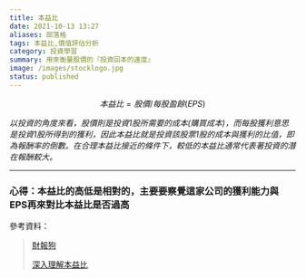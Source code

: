 ```yaml
---
title: 本益比
date: 2021-10-13 13:27
aliases: 部落格 
tags: 本益比,價值評估分析
category: 投資學習
summary: 用來衡量股價的『投資回本的速度』
image: /images/stocklogo.jpg
status: published
---
```


$$ 本益比 = 股價 / 每股盈餘(EPS) $$



*以投資的角度來看，股價則是投資1股所需要的成本(購買成本)，而每股獲利意思是投資1股所得到的獲利，因此本益比就是投資該股票1股的成本與獲利的比值，即為報酬率的倒數。在合理本益比接近的條件下，較低的本益比通常代表著投資的潛在報酬較大。*

---

### 心得：本益比的高低是相對的，主要要察覺這家公司的獲利能力與EPS再來對比本益比是否過高



參考資料：

>[財報狗](https://statementdog.com/analysis/2392/pe)
>
>
>[深入理解本益比](https://stockstore-tw.medium.com/%E6%B7%B1%E5%85%A5%E7%90%86%E8%A7%A3%E6%9C%AC%E7%9B%8A%E6%AF%94-13dfdf5922b4)